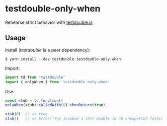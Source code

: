 # testdouble-only-when
Rehearse strict behavior with [testdouble.js](https://github.com/testdouble/testdouble.js)


## Usage

Install (_testdouble_ is a peer dependency):

```
$ yarn install --dev testdouble testdouble-only-when
```

Import:

```javascript
import td from 'testdouble'
import { onlyWhen } from 'testdouble-only-when'
```

Use:

```javascript
const stub = td.function()
onlyWhen(stub).calledWith(0).thenReturn(true)

stub(0)  // => true
stub()   // => Error('You invoked a test double in an unexpected fashion.​​')
```

